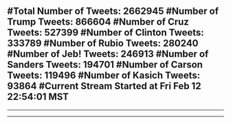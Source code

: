 #Total Number of Tweets: 2662945 
#Number of Trump Tweets: 866604
#Number of Cruz Tweets: 527399
#Number of Clinton Tweets: 333789
#Number of Rubio Tweets: 280240
#Number of Jeb! Tweets: 246913
#Number of Sanders Tweets: 194701
#Number of Carson Tweets: 119496
#Number of Kasich Tweets: 93864
#Current Stream Started at Fri Feb 12 22:54:01 MST
---
---
---
